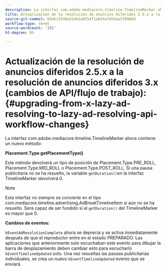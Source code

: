 ```yaml
---
description: La interfaz com.adobe.mediacore.timeline.TimelineMarker ahora contiene un nuevo método
title: Actualización de la resolución de anuncios diferidos 2.5.x a la resolución de anuncios diferidos 3.0.0 (cambios de API/flujo de trabajo)
source-git-commit: 02ebc3548a254b2a6554f1ab34afbb3ea5f09bb8
workflow-type: tm+mt
source-wordcount: '155'
ht-degree: 0%

---
```


# Actualización de la resolución de anuncios diferidos 2.5.x a la resolución de anuncios diferidos 3.x (cambios de API/flujo de trabajo):{#upgrading-from-x-lazy-ad-resolving-to-lazy-ad-resolving-api-workflow-changes}

La interfaz com.adobe.mediacore.timeline.TimelineMarker ahora contiene un nuevo método:

**Placement.Type getPlacementType()**

Este método devolverá un tipo de posición de Placement.Type.PRE_ROLL, Placement.Type.MID_ROLL o Placement.Type.POST_ROLL. Si una pausa publicitaria no se ha resuelto, la variable `getDuration()`en la interfaz TimelineMarker devolverá 0.

>[!NOTE]
>
>Esta interfaz no siempre se convierte en el tipo com.mediacore.timeline.advertising.AdBreakTimelineItem si aún no se ha resuelto. Será capaz de ser fundido si el `getDuration()` del TimelineMarker es mayor que 0.

**Cambios de eventos:**

`kEventAdResolutionComplete` ahora se deprecia y se activa inmediatamente después de que el reproductor entre en el estado PREPARADO. Las aplicaciones que anteriormente solo escuchaban este evento para dibujar la barra de desplazamiento deben cambiar esto para escucharlo `kEventTimelineUpdated` solo. Una vez resueltas las pausas publicitarias individuales, se crea un nuevo `kEventTimelineUpdated` evento que se enviará.
